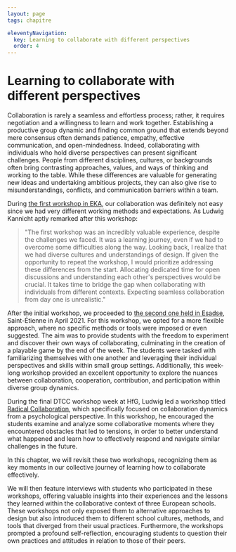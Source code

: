 ```yaml
---
layout: page
tags: chapitre

eleventyNavigation:
  key: Learning to collaborate with different perspectives
  order: 4
---
```


# Learning to collaborate with different perspectives

Collaboration is rarely a seamless and effortless process; rather, it
requires negotiation and a willingness to learn and work together.
Establishing a productive group dynamic and finding common ground that
extends beyond mere consensus often demands patience, empathy, effective
communication, and open-mindedness. Indeed, collaborating with
individuals who hold diverse perspectives can present significant
challenges. People from different disciplines, cultures, or backgrounds
often bring contrasting approaches, values, and ways of thinking and
working to the table. While these differences are valuable for
generating new ideas and undertaking ambitious projects, they can also
give rise to misunderstandings, conflicts, and communication barriers
within a team.

During [the first workshop in EKA](/methodologies-and-tools-for-collaboration/2-1/), our collaboration was definitely not
easy since we had very different working methods and expectations. As
Ludwig Kannicht aptly remarked after this workshop:

> "The first workshop was an incredibly valuable experience, despite
the challenges we faced. It was a learning journey, even if we had to
overcome some difficulties along the way. Looking back, I realize that
we had diverse cultures and understandings of design. If given the
opportunity to repeat the workshop, I would prioritize addressing these
differences from the start. Allocating dedicated time for open
discussions and understanding each other\'s perspectives would be
crucial. It takes time to bridge the gap when collaborating with
individuals from different contexts. Expecting seamless collaboration
from day one is unrealistic.\"

After the initial workshop, we proceeded to [the second one held in
Esadse](/Learning-to-collaborate-with-different-perspectives/4-1/), Saint-Étienne in April 2021. For this workshop, we opted for a
more flexible approach, where no specific methods or tools were imposed
or even suggested. The aim was to provide students with the freedom to
experiment and discover their own ways of collaborating, culminating in
the creation of a playable game by the end of the week. The students
were tasked with familiarizing themselves with one another and
leveraging their individual perspectives and skills within small group
settings. Additionally, this week-long workshop provided an excellent
opportunity to explore the nuances between collaboration, cooperation,
contribution, and participation within diverse group dynamics.

During the final DTCC workshop week at HfG, Ludwig led a workshop titled
[Radical Collaboration](/Learning-to-collaborate-with-different-perspectives/4-3/), which specifically focused on collaboration
dynamics from a psychological perspective. In this workshop, he
encouraged the students examine and analyze some collaborative moments
where they encountered obstacles that led to tensions, in order to
better understand what happened and learn how to effectively respond and
navigate similar challenges in the future.

In this chapter, we will revisit these two workshops, recognizing them
as key moments in our collective journey of learning how to collaborate
effectively.

We will then feature interviews with students who participated in these
workshops, offering valuable insights into their experiences and the
lessons they learned within the collaborative context of three European
schools. These workshops not only exposed them to alternative approaches
to design but also introduced them to different school cultures,
methods, and tools that diverged from their usual practices.
Furthermore, the workshops prompted a profound self-reflection,
encouraging students to question their own practices and attitudes in
relation to those of their peers.
